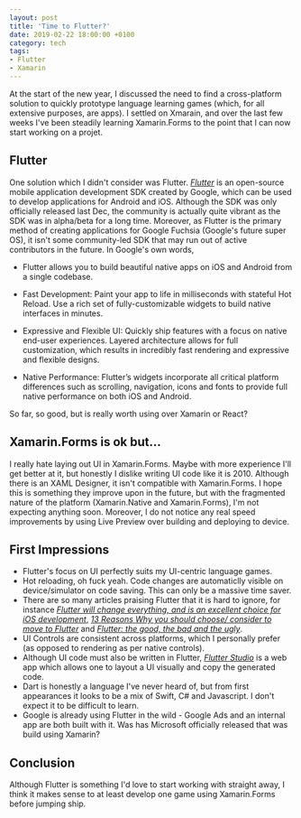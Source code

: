 ```yaml
---
layout: post
title: 'Time to Flutter?'
date: 2019-02-22 18:00:00 +0100
category: tech
tags:
- Flutter
- Xamarin
---
```


At the start of the new year, I discussed the need to find a cross-platform solution to quickly prototype language learning games (which, for all extensive purposes, are apps). I settled on Xmarain, and over the last few weeks I've been steadily learning Xamarin.Forms to the point that I can now start working on a projet.

## Flutter

One solution which I didn't consider was Flutter. [*Flutter*](https://flutter.dev/) is an open-source mobile application development SDK created by Google, which can be used to develop applications for Android and iOS. Although the SDK was only officially released last Dec, the community is actually quite vibrant as the SDK was in alpha/beta for a long time. Moreover, as Flutter is the primary method of creating applications for Google Fuchsia (Google's future super OS), it isn't some community-led SDK that may run out of active contributors in the future. In Google's own words, 

- Flutter allows you to build beautiful native apps on iOS and Android from a single codebase.

- Fast Development: Paint your app to life in milliseconds with stateful Hot Reload. Use a rich set of fully-customizable widgets to build native interfaces in minutes.

- Expressive and Flexible UI: Quickly ship features with a focus on native end-user experiences. Layered architecture allows for full customization, which results in incredibly fast rendering and expressive and flexible designs.

- Native Performance: Flutter’s widgets incorporate all critical platform differences such as scrolling, navigation, icons and fonts to provide full native performance on both iOS and Android.

So far, so good, but is really worth using over Xamarin or React?

## Xamarin.Forms is ok but...

I really hate laying out UI in Xamarin.Forms. Maybe with more experience I'll get better at it, but honestly I dislike writing UI code like it is 2010. Although there is an XAML Designer, it isn't compatible with Xamarin.Forms. I hope this is something they improve upon in the future, but with the fragmented nature of the platform (Xamarin.Native and Xamarin.Forms), I'm not expecting anything soon. Moreover, I do not notice any real speed improvements by using Live Preview over building and deploying to device.

## First Impressions

- Flutter's focus on UI perfectly suits my UI-centric language games.
- Hot reloading, oh fuck yeah. Code changes are automaticlly visible on device/simulator on code saving. This can only be a massive time saver.
- There are so many articles praising Flutter that it is hard to ignore, for instance [*Flutter will change everything, and is an excellent choice for iOS development*](https://medium.com/coding-with-flutter/flutter-will-change-everything-and-apple-wont-do-anything-about-it-f495e7087802), [*13 Reasons Why you should choose/ consider to move to Flutter*](https://medium.com/flutter-community/13-reasons-why-you-should-choose-consider-to-move-to-flutter-in-2019-24323ee259c1) and [*Flutter: the good, the bad and the ugly*](https://medium.com/asos-techblog/flutter-vs-react-native-for-ios-android-app-development-c41b4e038db9).
- UI Controls are consistent across platforms, which I personally prefer (as opposed to rendering as per native controls).
- Although UI code must also be written in Flutter, [*Flutter Studio*](https://flutterstudio.app/) is a web app which allows one to layout a UI visually and copy the generated code.
- Dart is honestly a language I've never heard of, but from first appearances it looks to be a mix of Swift, C# and Javascript. I don't expect it to be difficult to learn.
- Google is already using Flutter in the wild - Google Ads and an internal app are both built with it. Was has Microsoft officially released that was build using Xamarin?

## Conclusion

Although Flutter is something I'd love to start working with straight away, I think it makes sense to at least develop one game using Xamarin.Forms before jumping ship.
